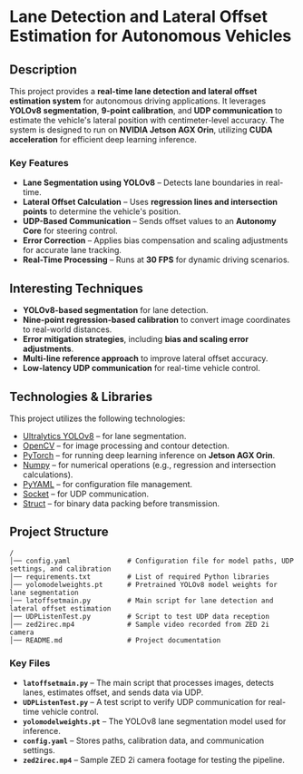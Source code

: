 # Lane Detection and Lateral Offset Estimation for Autonomous Vehicles  

## Description  

This project provides a **real-time lane detection and lateral offset estimation system** for autonomous driving applications. It leverages **YOLOv8 segmentation**, **9-point calibration**, and **UDP communication** to estimate the vehicle's lateral position with centimeter-level accuracy. The system is designed to run on **NVIDIA Jetson AGX Orin**, utilizing **CUDA acceleration** for efficient deep learning inference.  

### Key Features  
- **Lane Segmentation using YOLOv8** – Detects lane boundaries in real-time.  
- **Lateral Offset Calculation** – Uses **regression lines and intersection points** to determine the vehicle's position.  
- **UDP-Based Communication** – Sends offset values to an **Autonomy Core** for steering control.  
- **Error Correction** – Applies bias compensation and scaling adjustments for accurate lane tracking.  
- **Real-Time Processing** – Runs at **30 FPS** for dynamic driving scenarios.  

## Interesting Techniques  

- **YOLOv8-based segmentation** for lane detection.  
- **Nine-point regression-based calibration** to convert image coordinates to real-world distances.  
- **Error mitigation strategies**, including **bias and scaling error adjustments**.  
- **Multi-line reference approach** to improve lateral offset accuracy.  
- **Low-latency UDP communication** for real-time vehicle control.  

## Technologies & Libraries  

This project utilizes the following technologies:  

- [Ultralytics YOLOv8](https://github.com/ultralytics/ultralytics) – for lane segmentation.  
- [OpenCV](https://opencv.org/) – for image processing and contour detection.  
- [PyTorch](https://pytorch.org/) – for running deep learning inference on **Jetson AGX Orin**.  
- [Numpy](https://numpy.org/) – for numerical operations (e.g., regression and intersection calculations).  
- [PyYAML](https://pyyaml.org/) – for configuration file management.  
- [Socket](https://docs.python.org/3/library/socket.html) – for UDP communication.  
- [Struct](https://docs.python.org/3/library/struct.html) – for binary data packing before transmission.  

## Project Structure  

```plaintext  
/  
│── config.yaml              # Configuration file for model paths, UDP settings, and calibration  
│── requirements.txt         # List of required Python libraries  
│── yolomodelweights.pt      # Pretrained YOLOv8 model weights for lane segmentation  
│── latoffsetmain.py         # Main script for lane detection and lateral offset estimation  
│── UDPListenTest.py         # Script to test UDP data reception  
│── zed2irec.mp4             # Sample video recorded from ZED 2i camera  
│── README.md                # Project documentation  
```

### Key Files  

- **`latoffsetmain.py`** – The main script that processes images, detects lanes, estimates offset, and sends data via UDP.  
- **`UDPListenTest.py`** – A test script to verify UDP communication for real-time vehicle control.  
- **`yolomodelweights.pt`** – The YOLOv8 lane segmentation model used for inference.  
- **`config.yaml`** – Stores paths, calibration data, and communication settings.  
- **`zed2irec.mp4`** – Sample ZED 2i camera footage for testing the pipeline.  
